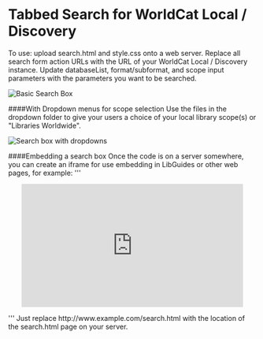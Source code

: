 Tabbed Search for WorldCat Local / Discovery
============================================

To use:  upload search.html and style.css onto a web server.  Replace all search form action URLs with the URL of your WorldCat Local / Discovery instance.  Update databaseList, format/subformat, and scope input parameters with the parameters you want to be searched.

![Basic Search Box](https://raw.githubusercontent.com/lpmagnuson/discovery-tabbed-search/master/images/search1.png)

####With Dropdown menus for scope selection
Use the files in the dropdown folder to give your users a choice of your local library scope(s) or "Libraries Worldwide".

![Search box with dropdowns](https://raw.githubusercontent.com/lpmagnuson/discovery-tabbed-search/master/images/dropdown.png)

####Embedding a search box
Once the code is on a server somewhere, you can create an iframe for use embedding in LibGuides or other web pages, for example:
'''
<p style="text-align:center"><iframe frameborder="0" height="250" scrolling="no" seamless="" src="
http://www.example.com/search.html" width="450"></iframe></p>
'''
Just replace http://www.example.com/search.html with the location of the search.html page on your server.
